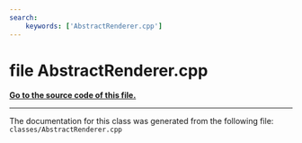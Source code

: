 ```yaml
---
search:
    keywords: ['AbstractRenderer.cpp']
---
```


# file AbstractRenderer.cpp

**[Go to the source code of this file.](_abstract_renderer_8cpp_source.md)**


----------------------------------------
The documentation for this class was generated from the following file: `classes/AbstractRenderer.cpp`
